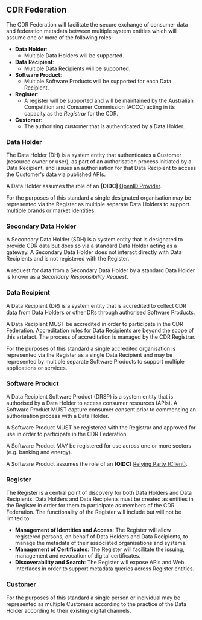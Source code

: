 ## CDR Federation
The CDR Federation will facilitate the secure exchange of consumer data and federation metadata between
multiple system entities which will assume one or more of the following roles:

-   **Data Holder**:
    -   Multiple Data Holders will be supported.
-   **Data Recipient**:
    -   Multiple Data Recipients will be supported.
-   **Software Product**:
    -   Multiple Software Products will be supported for each Data Recipient.
- 	**Register**:
    -   A register will be supported and will be maintained by the Australian Competition and Consumer Commission (ACCC) acting in its capacity as the _Registrar_ for the CDR.
- 	**Customer**:
    -   The authorising customer that is authenticated by a Data Holder.

### Data Holder
The Data Holder (DH) is a system entity that authenticates a Customer
(resource owner or user), as part of an authorisation process initiated by a Data
Recipient, and issues an authorisation for that Data Recipient to access the Customer's data via published APIs.

A Data Holder assumes the role of an **[OIDC]** [OpenID Provider](https://openid.net/specs/openid-connect-core-1_0.html#Overview).

For the purposes of this standard a single designated organisation may be represented via the Register as multiple separate Data Holders to support multiple brands or market identities.

### Secondary Data Holder
A Secondary Data Holder (SDH) is a system entity that is designated to provide CDR data but does so via a standard Data Holder acting as a gateway.  A Secondary Data Holder does not interact directly with Data Recipients and is not registered with the Register.

A request for data from a Secondary Data Holder by a standard Data Holder is known as a *Secondary Responsibility Request*.

### Data Recipient
A Data Recipient (DR) is a system entity that is accredited to collect CDR data from Data Holders or other DRs through authorised Software Products.

A Data Recipient MUST be accredited in order to participate in the CDR Federation. Accreditation rules for Data Recipients are beyond the scope of this artefact. The process of accreditation is managed by the CDR Registrar.

For the purposes of this standard a single accredited organisation is represented via the Register as a single Data Recipient and may be represented by multiple separate Software Products to support multiple applications or services.

### Software Product
A Data Recipient Software Product (DRSP) is a system entity that is authorised by a Data Holder to access consumer resources (APIs). A Software Product MUST capture consumer consent prior to commencing an authorisation process with a Data Holder.

A Software Product MUST be registered with the Registrar and approved for use in order to participate in the CDR Federation.

A Software Product MAY be registered for use across one or more sectors (e.g. banking and energy).

A Software Product assumes the role of an **[OIDC]** [Relying Party (Client)](https://openid.net/specs/openid-connect-core-1_0.html#Overview).

### Register

The Register is a central point of discovery for both Data Holders and Data
Recipients. Data Holders and Data Recipients must be created as entities in the Register in order for them to participate as members of the CDR Federation.  The functionality of the Register will include but will not be limited to:

- **Management of Identities and Access**: The Register will allow registered persons, on behalf of Data Holders and Data Recipients, to manage the metadata of their associated organisations and systems.
- **Management of Certificates**: The Register will facilitate the issuing, management and revocation of digital certificates.
- **Discoverability and Search**: The Register will expose APIs and Web Interfaces in order to support metadata queries across Register entities.

### Customer

For the purposes of this standard a single person or individual may be represented as multiple Customers according to the practice of the Data Holder according to their existing digital channels.
